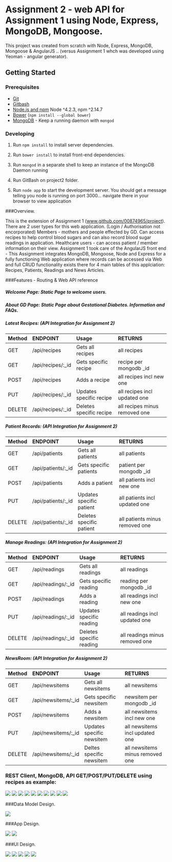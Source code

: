 # Assignment 2 - web API for Assignment 1 using Node, Express, MongoDB, Mongoose.

This project was created from scratch with Node, Express, MongoDB, Mongoose & AngularJS .. (versus Assignment 1 whch was developed using Yeoman - angular generator).

## Getting Started

### Prerequisites


- [Git](https://git-scm.com/)
- [Gitbash](https://git-scm.com/)
- [Node.js and npm](nodejs.org) Node ^4.2.3, npm ^2.14.7
- [Bower](bower.io) (`npm install --global bower`)
- [MongoDB](https://www.mongodb.org/) - Keep a running daemon with `mongod`

### Developing

1. Run `npm install` to install server dependencies.

2. Run `bower install` to install front-end dependencies.

3. Run `mongod` in a separate shell to keep an instance of the MongoDB Daemon running

4. Run GitBash on project2 folder.

5. Run `node app` to start the development server. You should get a message telling you node is running on port 3000... navigate there in your browser to view application


###Overview.

This is the extension of Assignment 1 (www.github.com/00874965/project).
There are 2 user types for this web application. (Login / Authorisation not encorporated)
Members - mothers and people effected by GD. Can access recipes to help control blood sugars and can also record blood sugar readings in application. Healthcare users - can access patient / member information on their view.
Assignment 1 took care of the AngularJS front end - This Assignment integrates MongoDB, Mongoose, Node and Express for a fully functioning Web application where records can be accessed via Web and full CRUD functionality exists there for 4 main tables of this applciation: Recipes, Patients, Readings and News Articles.

###Features - Routing & Web API reference 

##### Welcome Page: Static Page to welcome users.
##### About GD Page: Static Page about Gestational Diabetes. Information and FAQs.

##### Latest Recipes: (API Integration for Assignment 2) 

| Method        | ENDPOINT           | Usage                   | RETURNS					   |
| :------------ |:------------------ | :---------------------  | :---------------------------  |
| GET           | /api/recipes       | Gets all recipes        | all recipes                   |
| GET           | /api/recipes/:_id  | Gets specific recipe    | recipe per mongodb _id        |
| POST          | /api/recipes       | Adds a recipe           | all recipes incl new one      |
| PUT           | /api/recipes/:_id  | Updates specific recipe | all recipes incl updated one  |
| DELETE        | /api/recipes/:_id  | Deletes specific recipe | all recipes minus removed one |


##### Patient Records: (API Integration for Assignment 2)

| Method        | ENDPOINT            | Usage                    | RETURNS					     |
| :------------ |:------------------- | :----------------------  | :---------------------------- |
| GET           | /api/patients       | Gets all patients        | all patients                  |
| GET           | /api/patients/:_id  | Gets specific patients   | patient per mongodb _id       |
| POST          | /api/patients       | Adds a patient           | all patients incl new one     |
| PUT           | /api/patients/:_id  | Updates specific patient | all patients incl updated one |
| DELETE        | /api/patients/:_id  | Deletes specific patient | all patients minus removed one|

##### Manage Readings: (API Integration for Assignment 2)

| Method        | ENDPOINT            | Usage                     | RETURNS					      |
| :------------ |:------------------- | :-----------------------  | :---------------------------- |
| GET           | /api/readings       | Gets all readings         | all readings                  |
| GET           | /api/readings/:_id  | Gets specific reading     | reading per mongodb _id       |
| POST          | /api/readings       | Adds a reading            | all readings incl new one     |
| PUT           | /api/readings/:_id  | Updates specific reading  | all readings incl updated one |
| DELETE        | /api/readings/:_id  | Deletes specific reading  | all readings minus removed one|

##### NewsRoom: (API Integration for Assignment 2)

| Method        | ENDPOINT              | Usage                     | RETURNS					     |
| :------------ |:--------------------- | :-----------------------  | :----------------------------- |
| GET           | /api/newsitems        | Gets all newsitems        | all newsitems                  |
| GET           | /api/newsitems/:_id   | Gets specific newsitem    | newsitem per mongodb _id       |
| POST          | /api/newsitems        | Adds a newsitem           | all newsitems incl new one     |
| PUT           | /api/newsitems/:_id   | Updates specific newsitem | all newsitems incl updated one |
| DELETE        | /api/newsitems/:_id   | Deltes specific newsitem  | all newsitems minus removed one|

### REST Client, MongoDB, API GET/POST/PUT/DELETE using recipes as example:

![][Image18]
![][Image4]
![][Image5]
![][Image6]
![][Image7]
![][Image8]
![][Image9]
![][Image10]
![][Image11]
![][Image12]

###Data Model Design.

![][Image1]

###App Design.

![][Image2]
![][Image3]

###UI Design.

![][Image13]
![][Image14]
![][Image15]
![][Image16]
![][Image17]



[image1]: ./DataModel.PNG
[image2]: ./AppDesign.png
[image3]: ./AppDesignPackage.PNG
[image4]: ./RestClient_Testing_API_GET.PNG
[image5]: ./LocalHost_Testing_API_GET.png
[image6]: ./RestClient_Testing_API_GETBYID.PNG
[image7]: ./LocalHost_Testing_API_GETBYID.PNG
[image8]: ./RestClient_Testing_API_POST.PNG
[image9]: ./Mongo_Rest_POST_result.PNG
[image10]: ./RestClient_Testing_API_PUT.PNG
[image11]: ./LocalHost_Testing_API_PUT_Update.PNG
[image12]: ./RestClient_Testing_API_DELETE.PNG
[image13]: ./Home_NavBar.PNG
[image14]: ./Recipes.PNG
[image15]: ./Patients.PNG
[image16]: ./Readings.PNG
[image17]: ./NewsRoom.PNG
[image18]: ./MongoDB_Collections.PNG
